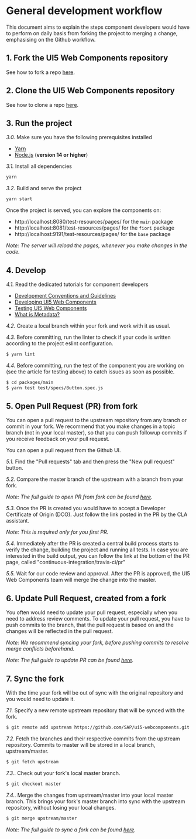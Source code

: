 # General development workflow
This document aims to explain the steps component developers would have to perform
on daily basis from forking the project to merging a change, emphasising on the Github workflow.


## 1. Fork the UI5 Web Components repository
See how to fork a repo [here](https://docs.github.com/en/github/getting-started-with-github/fork-a-repo).


## 2. Clone the UI5 Web Components repository
See how to clone a repo [here](https://docs.github.com/en/github/creating-cloning-and-archiving-repositories/cloning-a-repository).


## 3. Run the project

*3.0.* Make sure you have the following prerequisites installed
- [Yarn](https://yarnpkg.com/en)
- [Node.js](https://nodejs.org/) (**version 14 or higher**)


*3.1.* Install all dependencies
```sh
yarn
```

*3.2.* Build and serve the project
```sh
yarn start
```
Once the project is served, you can explore the components 
on:
 - http://localhost:8080/test-resources/pages/ for the `main` package
 - http://localhost:8081/test-resources/pages/ for the `fiori` package
 - http://localhost:9191/test-resources/pages/ for the `base` package

*Note: The server will reload the pages, whenever you make changes in the code.*


## 4. Develop 

*4.1.* Read the dedicated tutorials for component developers

- [Development Conventions and Guidelines](../Guidelines.md)
- [Developing UI5 Web Components](./Developing&#32;Web&#32;Components.md)
- [Testing UI5 Web Components](./Testing&#32;Web&#32;Components.md)
- [What is Metadata?](./Metadata.md)

*4.2.* Create a local branch within your fork and work with it as usual.

*4.3.* Before committing, run the linter to check if your code is written according to the project eslint configuration.

```sh
$ yarn lint
```

*4.4.* Before committing, run the test of the component you are working on (see the article for testing above) to catch issues as soon as possible.

```sh
$ cd packages/main
$ yarn test test/specs/Button.spec.js
```

## 5. Open Pull Request (PR) from fork

You can open a pull request to the upstream repository from any branch or commit in your fork.
We recommend that you make changes in a topic branch (not in your local master), so that you can push followup commits if you receive feedback on your pull request. 

You can open a pull request from the Github UI. 

*5.1.* Find the "Pull requests" tab and then press the "New pull request" button.

*5.2.* Compare the master branch of the upstream with a branch from your fork.

*Note: The full guide to open PR from fork can be found [here](https://docs.github.com/en/github/collaborating-with-issues-and-pull-requests/creating-a-pull-request-from-a-fork).*

*5.3.* Once the PR is created you would have to accept a Developer Certificate of Origin (DCO).
Just follow the link posted in the PR by the CLA assistant.

*Note: This is required only for you first PR.*

*5.4.* Immediately after the PR is created a central build process starts to verify the change,
building the project and running all tests.
In case you are interested in the build output, you can follow the link at the bottom of the PR page, called "continuous-integration/travis-ci/pr"

*5.5.* Wait for our code review and approval. 
After the PR is approved, the UI5 Web Components team will merge the change into the master.


## 6. Update Pull Request, created from a fork

You often would need to update your pull request, especially when you need to address review comments.
To update your pull request, you have to push commits to the branch, that the pull request is based on
and the changes will be reflected in the pull request.

*Note: We recommend syncing your fork, before pushing commits to resolve merge conflicts beforehand.*

*Note: The full guide to update PR can be found [here](https://docs.github.com/en/github/collaborating-with-issues-and-pull-requests/committing-changes-to-a-pull-request-branch-created-from-a-fork).*

## 7. Sync the fork

With the time your fork will be out of sync with the original repository
and you would need to update it.

*7.1.* Specify a new remote upstream repository that will be synced with the fork.

```sh
$ git remote add upstream https://github.com/SAP/ui5-webcomponents.git
```

*7.2.* Fetch the branches and their respective commits from the upstream repository.
Commits to master will be stored in a local branch, upstream/master.

```sh
$ git fetch upstream
```

*7.3.*. Check out your fork's local master branch.

```sh
$ git checkout master
```

*7.4.*. Merge the changes from upstream/master into your local master branch.
This brings your fork's master branch into sync with the upstream repository, without losing your local changes.

```sh
$ git merge upstream/master
```

*Note: The full guide to sync a fork can be found [here](https://docs.github.com/en/github/collaborating-with-issues-and-pull-requests/syncing-a-fork).*
